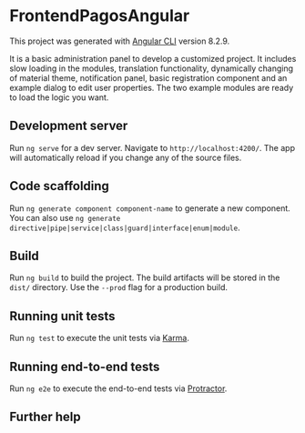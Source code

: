 # FrontendPagosAngular

This project was generated with [Angular CLI](https://github.com/angular/angular-cli) version 8.2.9.


It is a basic administration panel to develop a customized project. It includes slow loading in the modules, translation functionality, dynamically changing of material theme, notification panel, basic registration component and an example dialog to edit user properties.
The two example modules are ready to load the logic you want.

## Development server

Run `ng serve` for a dev server. Navigate to `http://localhost:4200/`. The app will automatically reload if you change any of the source files.

## Code scaffolding

Run `ng generate component component-name` to generate a new component. You can also use `ng generate directive|pipe|service|class|guard|interface|enum|module`.

## Build

Run `ng build` to build the project. The build artifacts will be stored in the `dist/` directory. Use the `--prod` flag for a production build.

## Running unit tests

Run `ng test` to execute the unit tests via [Karma](https://karma-runner.github.io).

## Running end-to-end tests

Run `ng e2e` to execute the end-to-end tests via [Protractor](http://www.protractortest.org/).

## Further help


